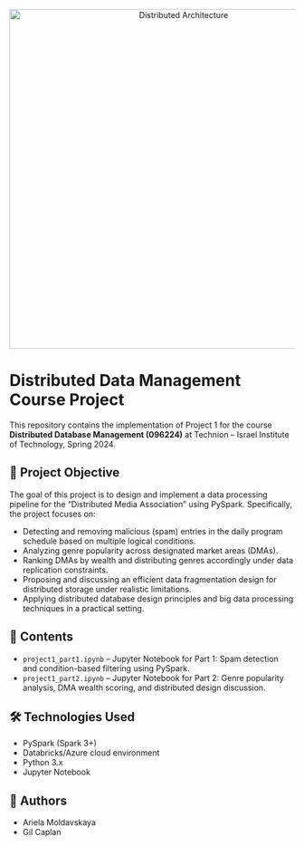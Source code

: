 <p align="center">
  <img src="https://upload.wikimedia.org/wikipedia/commons/thumb/f/f1/MapReduce_Architecture.svg/800px-MapReduce_Architecture.svg.png" alt="Distributed Architecture" width="600"/>
</p>

# Distributed Data Management Course Project

This repository contains the implementation of Project 1 for the course **Distributed Database Management (096224)** at Technion – Israel Institute of Technology, Spring 2024.

## 📌 Project Objective

The goal of this project is to design and implement a data processing pipeline for the “Distributed Media Association” using PySpark. Specifically, the project focuses on:

- Detecting and removing malicious (spam) entries in the daily program schedule based on multiple logical conditions.
- Analyzing genre popularity across designated market areas (DMAs).
- Ranking DMAs by wealth and distributing genres accordingly under data replication constraints.
- Proposing and discussing an efficient data fragmentation design for distributed storage under realistic limitations.
- Applying distributed database design principles and big data processing techniques in a practical setting.

## 📁 Contents

- `project1_part1.ipynb` – Jupyter Notebook for Part 1: Spam detection and condition-based filtering using PySpark.
- `project1_part2.ipynb` – Jupyter Notebook for Part 2: Genre popularity analysis, DMA wealth scoring, and distributed design discussion.

## 🛠 Technologies Used

- PySpark (Spark 3+)
- Databricks/Azure cloud environment
- Python 3.x
- Jupyter Notebook

## 👥 Authors

- Ariela Moldavskaya  
- Gil Caplan
